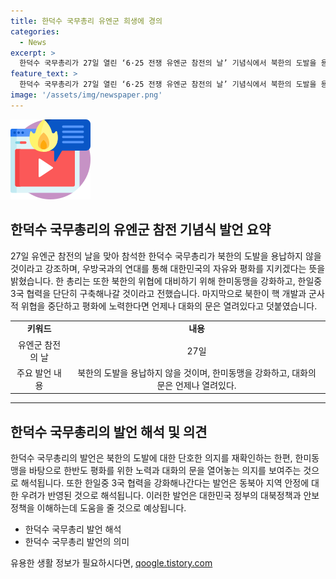 ```yaml
---
title: 한덕수 국무총리 유엔군 희생에 경의
categories:
  - News
excerpt: >
  한덕수 국무총리가 27일 열린 ‘6·25 전쟁 유엔군 참전의 날’ 기념식에서 북한의 도발을 용납하지 않겠다고 강력한 메시지를 전했다. 그는 유엔군 전몰장병과 호국영령의 희생에 경의를 표하며, 현재의 한미동맹으로 강력히 대응하고 있다고 강조했다. 북한이 핵 개발을 중단하고 평화를 위해 노력한다면 대화의 문은 언제나 열려있다고 밝혔으며, 6.25 전쟁의 승리 역사를 기억하고 보은할 것이라고 강조했다.
feature_text: >
  한덕수 국무총리가 27일 열린 ‘6·25 전쟁 유엔군 참전의 날’ 기념식에서 북한의 도발을 용납하지 않겠다고 강력한 메시지를 전했다. 그는 유엔군 전몰장병과 호국영령의 희생에 경의를 표하며, 현재의 한미동맹으로 강력히 대응하고 있다고 강조했다. 북한이 핵 개발을 중단하고 평화를 위해 노력한다면 대화의 문은 언제나 열려있다고 밝혔으며, 6.25 전쟁의 승리 역사를 기억하고 보은할 것이라고 강조했다.
image: '/assets/img/newspaper.png'
---
```


<p><img src="/assets/img/news.png" alt="rentncar 속보" /></p>

<h2 data-ke-size="size26">한덕수 국무총리의 유엔군 참전 기념식 발언 요약</h2>

<p data-ke-size="size16">27일 유엔군 참전의 날을 맞아 참석한 한덕수 국무총리가 북한의 도발을 용납하지 않을 것이라고 강조하며, 우방국과의 연대를 통해 대한민국의 자유와 평화를 지키겠다는 뜻을 밝혔습니다. 한 총리는 또한 북한의 위협에 대비하기 위해 한미동맹을 강화하고, 한일중 3국 협력을 단단히 구축해나갈 것이라고 전했습니다. 마지막으로 북한이 핵 개발과 군사적 위협을 중단하고 평화에 노력한다면 언제나 대화의 문은 열려있다고 덧붙였습니다.</p>

<table>
    <tr>
        <td style="text-align: center; height: 17px;"><b>키워드</b></td>
        <td style="text-align: center; height: 17px;"><b>내용</b></td>
    </tr>
    <tr>
        <td style="text-align: center; height: 17px;">유엔군 참전의 날</td>
        <td style="text-align: center; height: 17px;">27일</td>
    </tr>
    <tr>
        <td style="text-align: center; height: 17px;">주요 발언 내용</td>
        <td style="text-align: center; height: 17px;">북한의 도발을 용납하지 않을 것이며, 한미동맹을 강화하고, 대화의 문은 언제나 열려있다.</td>
    </tr>
</table>

<hr>

<h2 data-ke-size="size26">한덕수 국무총리의 발언 해석 및 의견</h2>

<p data-ke-size="size16">한덕수 국무총리의 발언은 북한의 도발에 대한 단호한 의지를 재확인하는 한편, 한미동맹을 바탕으로 한반도 평화를 위한 노력과 대화의 문을 열어놓는 의지를 보여주는 것으로 해석됩니다. 또한 한일중 3국 협력을 강화해나간다는 발언은 동북아 지역 안정에 대한 우려가 반영된 것으로 해석됩니다. 이러한 발언은 대한민국 정부의 대북정책과 안보정책을 이해하는데 도움을 줄 것으로 예상됩니다.</p>

<ul>
    <li>한덕수 국무총리 발언 해석</li>
    <li>한덕수 국무총리 발언의 의미</li>
</ul>
유용한 생활 정보가 필요하시다면, <a href="https://qoogle.tistory.com" rel="dofollow">qoogle.tistory.com</a>


